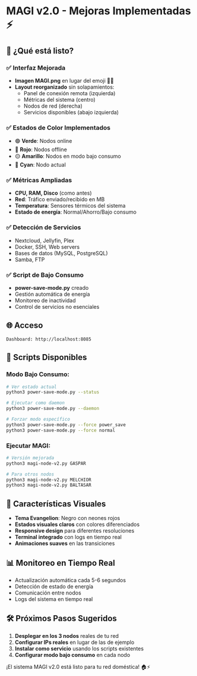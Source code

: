# MAGI v2.0 - Mejoras Implementadas ⚡

## 🚀 ¿Qué está listo?

### ✅ **Interfaz Mejorada**
- **Imagen MAGI.png** en lugar del emoji 🧙‍♂️
- **Layout reorganizado** sin solapamientos:
  - Panel de conexión remota (izquierda)
  - Métricas del sistema (centro)
  - Nodos de red (derecha)
  - Servicios disponibles (abajo izquierda)

### ✅ **Estados de Color Implementados**
- 🟢 **Verde**: Nodos online
- 🔴 **Rojo**: Nodos offline  
- 🟡 **Amarillo**: Nodos en modo bajo consumo
- 🔵 **Cyan**: Nodo actual

### ✅ **Métricas Ampliadas**
- **CPU, RAM, Disco** (como antes)
- **Red**: Tráfico enviado/recibido en MB
- **Temperatura**: Sensores térmicos del sistema
- **Estado de energía**: Normal/Ahorro/Bajo consumo

### ✅ **Detección de Servicios**
- Nextcloud, Jellyfin, Plex
- Docker, SSH, Web servers
- Bases de datos (MySQL, PostgreSQL)
- Samba, FTP

### ✅ **Script de Bajo Consumo**
- **power-save-mode.py** creado
- Gestión automática de energía
- Monitoreo de inactividad
- Control de servicios no esenciales

## 🌐 **Acceso**
```
Dashboard: http://localhost:8085
```

## 🔧 **Scripts Disponibles**

### Modo Bajo Consumo:
```bash
# Ver estado actual
python3 power-save-mode.py --status

# Ejecutar como daemon
python3 power-save-mode.py --daemon

# Forzar modo específico
python3 power-save-mode.py --force power_save
python3 power-save-mode.py --force normal
```

### Ejecutar MAGI:
```bash
# Versión mejorada
python3 magi-node-v2.py GASPAR

# Para otros nodos
python3 magi-node-v2.py MELCHIOR
python3 magi-node-v2.py BALTASAR
```

## 🎨 **Características Visuales**
- **Tema Evangelion**: Negro con neones rojos
- **Estados visuales claros** con colores diferenciados
- **Responsive design** para diferentes resoluciones
- **Terminal integrado** con logs en tiempo real
- **Animaciones suaves** en las transiciones

## 📊 **Monitoreo en Tiempo Real**
- Actualización automática cada 5-6 segundos
- Detección de estado de energía
- Comunicación entre nodos
- Logs del sistema en tiempo real

## 🛠️ **Próximos Pasos Sugeridos**
1. **Desplegar en los 3 nodos** reales de tu red
2. **Configurar IPs reales** en lugar de las de ejemplo
3. **Instalar como servicio** usando los scripts existentes
4. **Configurar modo bajo consumo** en cada nodo

¡El sistema MAGI v2.0 está listo para tu red doméstica! 🏠⚡

